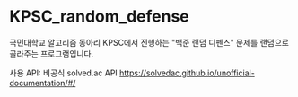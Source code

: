 # KPSC_random_defense
국민대학교 알고리즘 동아리 KPSC에서 진행하는 "백준 랜덤 디펜스" 문제를 랜덤으로 골라주는 프로그램입니다.

사용 API:
비공식 solved.ac API
https://solvedac.github.io/unofficial-documentation/#/
